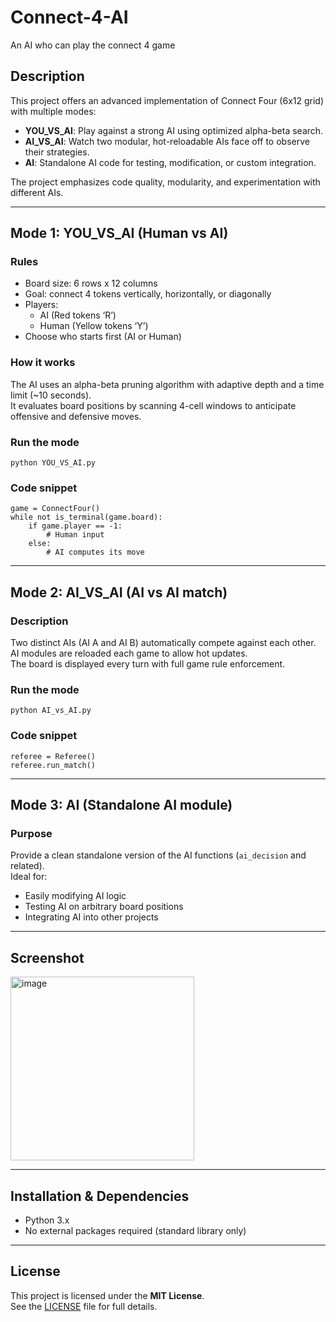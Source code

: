 # Connect-4-AI
An AI who can play the connect 4 game


## Description  
This project offers an advanced implementation of Connect Four (6x12 grid) with multiple modes:  
- **YOU_VS_AI**: Play against a strong AI using optimized alpha-beta search.  
- **AI_VS_AI**: Watch two modular, hot-reloadable AIs face off to observe their strategies.  
- **AI**: Standalone AI code for testing, modification, or custom integration.

The project emphasizes code quality, modularity, and experimentation with different AIs.

---

## Mode 1: YOU_VS_AI (Human vs AI)

### Rules  
- Board size: 6 rows x 12 columns  
- Goal: connect 4 tokens vertically, horizontally, or diagonally  
- Players:  
  - AI (Red tokens ‘R’)  
  - Human (Yellow tokens ‘Y’)  
- Choose who starts first (AI or Human)

### How it works  
The AI uses an alpha-beta pruning algorithm with adaptive depth and a time limit (~10 seconds).  
It evaluates board positions by scanning 4-cell windows to anticipate offensive and defensive moves.

### Run the mode  
    python YOU_VS_AI.py

### Code snippet  
    game = ConnectFour()
    while not is_terminal(game.board):
        if game.player == -1:
            # Human input
        else:
            # AI computes its move

---

## Mode 2: AI_VS_AI (AI vs AI match)

### Description  
Two distinct AIs (AI A and AI B) automatically compete against each other.  
AI modules are reloaded each game to allow hot updates.  
The board is displayed every turn with full game rule enforcement.

### Run the mode  
    python AI_vs_AI.py

### Code snippet  
    referee = Referee()
    referee.run_match()

---

## Mode 3: AI (Standalone AI module)

### Purpose  
Provide a clean standalone version of the AI functions (`ai_decision` and related).  
Ideal for:  
- Easily modifying AI logic  
- Testing AI on arbitrary board positions  
- Integrating AI into other projects

---

## Screenshot 

<img width="294" alt="image" src="https://github.com/user-attachments/assets/2bfc544a-76f7-47b9-b3ad-d953507b7d6f" />

---

## Installation & Dependencies

- Python 3.x  
- No external packages required (standard library only)

---

## License

This project is licensed under the **MIT License**.  
See the [LICENSE](./LICENSE) file for full details.
